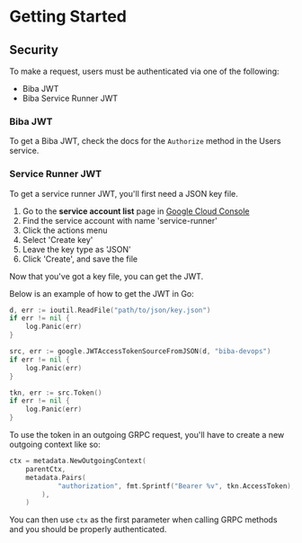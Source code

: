 Getting Started
===

## Security

To make a request, users must be authenticated via one of the following:

* Biba JWT
* Biba Service Runner JWT


### Biba JWT

To get a Biba JWT, check the docs for the `Authorize` method in the Users
service.

### Service Runner JWT

To get a service runner JWT, you'll first need a JSON key file.

1. Go to the **service account list** page in [Google Cloud Console](https://console.cloud.google.com/iam-admin/serviceaccounts?project=biba-backbot)
2. Find the service account with name 'service-runner'
3. Click the actions menu
4. Select 'Create key'
5. Leave the key type as 'JSON'
6. Click 'Create', and save the file

Now that you've got a key file, you can get the JWT.

Below is an example of how to get the JWT in Go:

```go
d, err := ioutil.ReadFile("path/to/json/key.json")
if err != nil {
	log.Panic(err)
}

src, err := google.JWTAccessTokenSourceFromJSON(d, "biba-devops")
if err != nil {
	log.Panic(err)
}

tkn, err := src.Token()
if err != nil {
	log.Panic(err)
}

```

To use the token in an outgoing GRPC request, you'll have to create a new
outgoing context like so:

```go
ctx = metadata.NewOutgoingContext(
	parentCtx,
	metadata.Pairs(
			"authorization", fmt.Sprintf("Bearer %v", tkn.AccessToken),
		),
	)
```

You can then use `ctx` as the first parameter when calling GRPC methods and you
should be properly authenticated.
